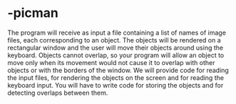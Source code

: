 # -picman
The program will receive as input a file containing a list of names of image files, each corresponding to
an object. The objects will be rendered on a rectangular window and the user will move their objects around
using the keyboard. Objects cannot overlap, so your program will allow an object to move only when its
movement would not cause it to overlap with other objects or with the borders of the window.
We will provide code for reading the input files, for rendering the objects on the screen and for reading the
keyboard input. You will have to write code for storing the objects and for detecting overlaps between them.
